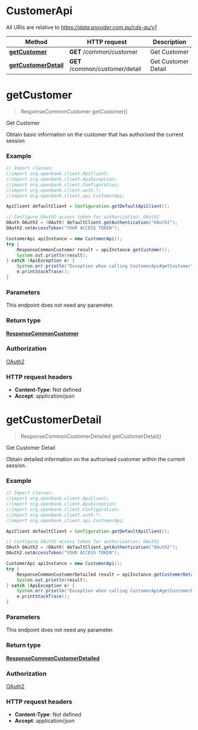 # CustomerApi

All URIs are relative to *https://data.provider.com.au/cds-au/v1*

Method | HTTP request | Description
------------- | ------------- | -------------
[**getCustomer**](CustomerApi.md#getCustomer) | **GET** /common/customer | Get Customer
[**getCustomerDetail**](CustomerApi.md#getCustomerDetail) | **GET** /common/customer/detail | Get Customer Detail


<a name="getCustomer"></a>
# **getCustomer**
> ResponseCommonCustomer getCustomer()

Get Customer

Obtain basic information on the customer that has authorised the current session

### Example
```java
// Import classes:
//import org.openbank.client.ApiClient;
//import org.openbank.client.ApiException;
//import org.openbank.client.Configuration;
//import org.openbank.client.auth.*;
//import org.openbank.client.api.CustomerApi;

ApiClient defaultClient = Configuration.getDefaultApiClient();

// Configure OAuth2 access token for authorization: OAuth2
OAuth OAuth2 = (OAuth) defaultClient.getAuthentication("OAuth2");
OAuth2.setAccessToken("YOUR ACCESS TOKEN");

CustomerApi apiInstance = new CustomerApi();
try {
    ResponseCommonCustomer result = apiInstance.getCustomer();
    System.out.println(result);
} catch (ApiException e) {
    System.err.println("Exception when calling CustomerApi#getCustomer");
    e.printStackTrace();
}
```

### Parameters
This endpoint does not need any parameter.

### Return type

[**ResponseCommonCustomer**](ResponseCommonCustomer.md)

### Authorization

[OAuth2](../README.md#OAuth2)

### HTTP request headers

 - **Content-Type**: Not defined
 - **Accept**: application/json

<a name="getCustomerDetail"></a>
# **getCustomerDetail**
> ResponseCommonCustomerDetailed getCustomerDetail()

Get Customer Detail

Obtain detailed information on the authorised customer within the current session.

### Example
```java
// Import classes:
//import org.openbank.client.ApiClient;
//import org.openbank.client.ApiException;
//import org.openbank.client.Configuration;
//import org.openbank.client.auth.*;
//import org.openbank.client.api.CustomerApi;

ApiClient defaultClient = Configuration.getDefaultApiClient();

// Configure OAuth2 access token for authorization: OAuth2
OAuth OAuth2 = (OAuth) defaultClient.getAuthentication("OAuth2");
OAuth2.setAccessToken("YOUR ACCESS TOKEN");

CustomerApi apiInstance = new CustomerApi();
try {
    ResponseCommonCustomerDetailed result = apiInstance.getCustomerDetail();
    System.out.println(result);
} catch (ApiException e) {
    System.err.println("Exception when calling CustomerApi#getCustomerDetail");
    e.printStackTrace();
}
```

### Parameters
This endpoint does not need any parameter.

### Return type

[**ResponseCommonCustomerDetailed**](ResponseCommonCustomerDetailed.md)

### Authorization

[OAuth2](../README.md#OAuth2)

### HTTP request headers

 - **Content-Type**: Not defined
 - **Accept**: application/json

